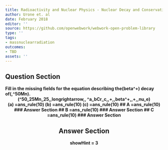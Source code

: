 ```yaml
---
title: Radioactivity and Nuclear Physics - Nuclear Decay and Conservation Laws
author: Urone et. al
date: February 2018
editor: ''
source: https://github.com/openwebwork/webwork-open-problem-library
type: ''
tags:
- massnuclearradiation
outcomes:
- TBD
assets: ''
---
```


## Question Section 

<b>
Fill in the missing fields for the equation describing the(beta^+) decay of(,^50Mn).
<center>(^50_25Mn_25,,longrightarrow,, ^a_bCr_c,,+,,beta^+,,+,,nu_e)<center>
(a) =ans_rule(10)
(b) =ans_rule(10)
(c) =ans_rule(10)
## A
=ans_rule(10)
### Answer Section
## B
=ans_rule(10)
### Answer Section
## C
=ans_rule(10)
### Answer Section


## Answer Section

showHint = 3